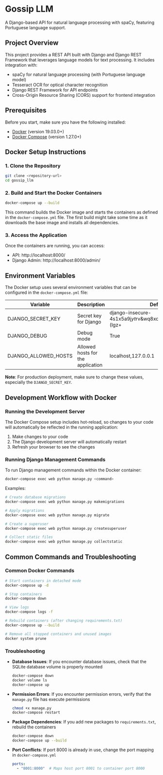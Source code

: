 # Gossip LLM

A Django-based API for natural language processing with spaCy, featuring Portuguese language support.

## Project Overview

This project provides a REST API built with Django and Django REST Framework that leverages language models for text processing. It includes integration with:

- spaCy for natural language processing (with Portuguese language model)
- Tesseract OCR for optical character recognition
- Django REST Framework for API endpoints
- Cross-Origin Resource Sharing (CORS) support for frontend integration

## Prerequisites

Before you start, make sure you have the following installed:

- [Docker](https://docs.docker.com/get-docker/) (version 19.03.0+)
- [Docker Compose](https://docs.docker.com/compose/install/) (version 1.27.0+)

## Docker Setup Instructions

### 1. Clone the Repository

```bash
git clone <repository-url>
cd gossip_llm
```

### 2. Build and Start the Docker Containers

```bash
docker-compose up --build
```

This command builds the Docker image and starts the containers as defined in the `docker-compose.yml` file. The first build might take some time as it downloads the base image and installs all dependencies.

### 3. Access the Application

Once the containers are running, you can access:

- API: http://localhost:8000/
- Django Admin: http://localhost:8000/admin/

## Environment Variables

The Docker setup uses several environment variables that can be configured in the `docker-compose.yml` file:

| Variable | Description | Default Value |
|----------|-------------|---------------|
| DJANGO_SECRET_KEY | Secret key for Django | django-insecure-4s1x5a9j*yt*rv&wq8xcd#!*!%$tbua7fwogdip90$g)+(lgz+ |
| DJANGO_DEBUG | Debug mode | True |
| DJANGO_ALLOWED_HOSTS | Allowed hosts for the application | localhost,127.0.0.1 |

**Note**: For production deployment, make sure to change these values, especially the `DJANGO_SECRET_KEY`.

## Development Workflow with Docker

### Running the Development Server

The Docker Compose setup includes hot-reload, so changes to your code will automatically be reflected in the running application:

1. Make changes to your code
2. The Django development server will automatically restart
3. Refresh your browser to see the changes

### Running Django Management Commands

To run Django management commands within the Docker container:

```bash
docker-compose exec web python manage.py <command>
```

Examples:
```bash
# Create database migrations
docker-compose exec web python manage.py makemigrations

# Apply migrations
docker-compose exec web python manage.py migrate

# Create a superuser
docker-compose exec web python manage.py createsuperuser

# Collect static files
docker-compose exec web python manage.py collectstatic
```

## Common Commands and Troubleshooting

### Common Docker Commands

```bash
# Start containers in detached mode
docker-compose up -d

# Stop containers
docker-compose down

# View logs
docker-compose logs -f

# Rebuild containers (after changing requirements.txt)
docker-compose up --build

# Remove all stopped containers and unused images
docker system prune
```

### Troubleshooting

- **Database Issues**: If you encounter database issues, check that the SQLite database volume is properly mounted
  ```bash
  docker-compose down
  docker volume ls
  docker-compose up
  ```

- **Permission Errors**: If you encounter permission errors, verify that the `manage.py` file has execute permissions
  ```bash
  chmod +x manage.py
  docker-compose restart
  ```

- **Package Dependencies**: If you add new packages to `requirements.txt`, rebuild the containers
  ```bash
  docker-compose down
  docker-compose up --build
  ```

- **Port Conflicts**: If port 8000 is already in use, change the port mapping in `docker-compose.yml`
  ```yaml
  ports:
    - "8001:8000"  # Maps host port 8001 to container port 8000
  ```
